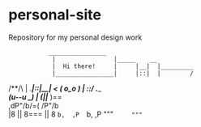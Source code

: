 # personal-site
Repository for my personal design work

               ________________
                |                |_____    __
                |  Hi there!     |     |__|  |_________
                |________________|     |::|  |        /
   /\**/\       |                \.____|::|__|      <
  ( o_o  )_     |                      \::/  \._______\
   (u--u   \_)  |
    (||___   )==\
  ,dP"/b/=( /P"/b\
  |8 || 8\=== || 8
  `b,  ,P  `b,  ,P
    """`     """`
